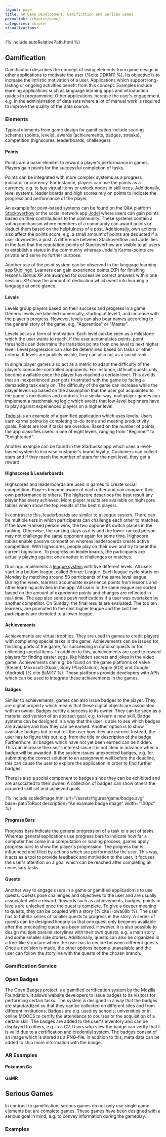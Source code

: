 ```yaml
---
layout: page
title: AR Game Development, Gamification and Serious Games
permalink: /chapter/game/
categories: chapter
visualizations:
---
```


{% include autoRelativePath.html %}

## Gamification

Gamification describes the concept of using elements from game design in other applications to motivate the user {%cite DDKN11 %}.
Its objective is to increase the intristic motivation of a user.
Applications which support long-lasting or ongoing activities benefit from this concept.
Examples include learning applications such as language learning apps and introduction guides to programming.
Other applications increase the user's engagement, e.g. in the administration of data sets where a lot of manual work is required to improve the quality of the data source.

### Elements

Typical elements from game design for gamification include scoring schemes (points, levels), awards (achievements, badges, streaks), competition (highscores, leaderboards, challenges).

#### Points

Points are a basic element to reward a player's performance in games.
Players gain points for the successful completion of tasks.

Points can be integrated with more complex systems as a progress indicator or currency.
For instance, players can use the points as a currency, e.g. to buy virtual items or unlock nodes in skill trees.
Additionally, level systems, leader boards and high scores rely on points to indicate the progress and performance of the player.

An example for point-based systems can be found on the Q&A platform [Stackoverflow](https://stackoverflow.com/help/whats-reputation) or the social network app [Jodel](https://jodel.com/) where users can gain points based on their contributions to the community.
These systems contain a voting mechanism where members of a community can award points or deduct them based on the helpfulness of a post.
Additionally, own actions also affect the points score, e.g. a small amount of points are deducted if a user downvotes a post.
A difference between Stackoverflow and Jodel lies in the fact that the reputation-points of Stackoverflow are visible to all users to establish a status in the community whereas Jodel's Karma-points are private and serve no further purpose.

Another use of the point system can be observed in the language learning app [Duolingo](https://en.duolingo.com/).
Learners can gain experience points (XP) for finishing lessons.
Bonus XP are awarded for successive correct answers within one session.
XP show the amount of dedication which went into learning a language at once glance.

#### Levels

Levels group players based on their success and progress in a game.
Generic levels are labelled numerically, starting at level 1, and increase with the player's progress.
However, levels can also bear names according to the general story of the game, e.g. "Apprentice" or "Master".

Levels act as a form of motivation.
Each level can be seen as a milestone which the user wants to reach.
If the user accumulates points, point thresholds can determine the transition points from one level to next higher level.
Level progression can also be determined based on tasks or other criteria.
If levels are publicly visible, they can also act as a social rank.

In single player games also act as a metric to adapt the difficulty of the player's computer-controlled opponents.
For instance, difficult quests only become available once the player has reached a certain level.
This avoids that an inexperienced user gets frustrated with the game by facing a demanding task early on.
The difficulty of the game can increase while the player levels up based on the assumption that the user got acquainted to the game's mechanics and controls.
In a similar way, multiplayer games can implement a matchmaking logic which avoids that low-level beginners have to play against experienced players on a higher level.

[Todoist](https://get.todoist.help/hc/de/articles/206209959-Karma) is an example of a gamified application which uses levels.
Users earn karma points by completing to-do items and meeting productivity goals.
Points are lost if tasks are overdue.
Based on the number of points, the app classifies users in one of eight levels, ranging from "Beginner" to "Enlightened".

Another example can be found in the Starbucks app which uses a level-based system to increase customer's brand loyalty.
Customers can collect stars and if they reach the number of stars for the next level, they get a reward.


#### Highscores & Leaderboards

Highscores and leaderboards are used in games to create social competition.
Players become aware of each other and can compare their own performance to others.
The highscore describes the best result any player has every achieved.
More player results are available on highscore tables which show the top results of the best *n* players.

In contrast to this, leaderboards are similar to a league system.
There can be multiple tiers in which participants can challenge each other to matches.
If the lower-ranked person wins, the two opponents switch places in the ranking.
Otherwise, the ranking stays as it is and the lower-ranked person may not challenge the same opponent again for some time.
Highscore tables enable passive competition whereas leaderboards create active competition.
With highscores, people play on their own and try to beat the current highscore.
To progress on leaderboards, the participants are actually playing against one another in challenges or matches.

Duolingo implements a [league system](https://forum.duolingo.com/comment/30433123/Leaderboards-now-on-all-Android-devices) with five different levels.
All users start in a bottom league, called Bronze League.
Each league cycle starts on Monday by matching around 50 participants of the same level league.
During the week, learners accumulate experience points from lessons and other learning activities in the app.
All users in the same league are sorted based on the amount of experience points and changes are reflected in real-time.
The app also sends push notifications if a user was overtaken by another competitor.
On Sunday, the final results are evaluated.
The top ten learners, are promoted to the next higher league and the last five participants are demoted to a lower league.

#### Achievements

Achievements are virtual trophies.
They are used in games to credit players with completing special tasks in the game.
Achievements can be issued for finishing parts of the game, for succeeding in optional quests or for collecting special items.
In addition to this, achievements are used to reward players for finding easter eggs, like hidden secrets and jokes in the video game.
Achievements can e.g. be found on the game platforms of Valve (Steam), Microsoft (Xbox), Sony (PlayStation), Apple (iOS) and Google (Android) {% cite BaMi17 %}.
These platforms provide developers with APIs which can be used to integrate these achievements in the games.

#### Badges

Similar to achievements, games can also issue badges to the player.
They are digital property which means that these digital objects are associated with an owner.
Badges certify a success to its owner.
They can be seen as a materialized version of an abstract goal, e.g. to learn a new skill.
Badge systems can be designed in a way that the user is able to see which badges are avaiable and how they can be earned.
Another option is to show available badges but to not tell the user how they are earned.
Instead, the user has to figure this out, e.g. from the title or description of the badge.
Furthermore, all badges which have not yet been earned can be hidden.
This can increase the user's interest since it is not clear in advance when a badge will be awarded.
If the system issues unexpected badges, e.g. for submitting the correct solution to an assignment well before the deadline, this can cause the user to explore the application in order to find further badges.

There is also a social component to badges since they can be exhibited and are associated to their owner.
A collection of badges can show others the acquired skill set and achieved goals.

{% include scaledImage.html url="/assets/figures/game/badge.svg" base=pathToRoot description="An example badge image" width="100px" %}

#### Progress Bars

Progress bars indicate the general progression of a task or a set of tasks.
Whereas general applications use progress bars to indicate how far a computer has come in a computation or loading process, games apply progress bars to show the player's progression.
The progress bar is influenced and filled by actions which are performed by the user.
This way, it acts as a tool to provide feedback and motivation to the user.
It focuses the user's attention on a goal which can be reached after completing all necessary tasks.

#### Quests

Another way to engage users in a game or gamified application is to use quests.
Quests pose challenges and objectives to the user and are usually associated with a reward.
Rewards such as achievements, badges, points or levels are unlocked once the quest is complete.
To give a deeper meaning to quests, they can be coupled with a story {% cite Howa08b %}.
The user has to fulfill a series of smaller quests to progress in the story.
A series of quests can be designed linearly so that one quest only becomes available after the preceeding quest has been solved.
However, it is also possible to design multiple parallel storylines with their own quests, e.g. a main story and some smaller side stories.
Additionally, quests can also be organized in a tree-like structure where the user has to decide between different quests.
Once a decision is made, the other options become unavailable and the user can follow the storyline with the quests of the chosen branch.

### Gamification Service

### Open Badges

The Open Badges project is a gamified certification system by the Mozilla Foundation.
It allows website developers to issue badges to its visitors for performing certain tasks.
The system is designed in a way that the badges are standardized so that they can be collected on different sites and from different institutions.
Badges are e.g. used by schools, universities or in online MOOCS to certify the attendance to courses or the acquisition of a certain skill.
The badges are added to the user's inventory and can be displayed to others, e.g. in a CV.
Users who view the badge can verify that it is valid due to a certification and credential system.
The badges consist of an image which is stored as a PNG-file.
In addition to this, meta data can be added to ship more information with the badge.

### AR Examples

#### Pokemon Go

#### GaMR

## Serious Games

In contrast to gamification, serious games do not only use single game elements but are complete games.
These games have been designed with a serious goal in mind, e.g. to convey information during the gameplay.

### Examples